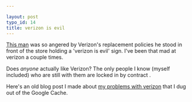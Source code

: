 ```yaml
---

layout: post
typo_id: 14
title: verizon is evil
---
```

[This
man](http://gizmodo.com/gadgets/cellphones/verizon-is-evil-111492.php)
was so angered by Verizon's replacement policies he stood in front of
the store holding a 'verizon is evil' sign. I've been that mad at
verizon a couple times.

Does *anyone* actually like Verizon? The only people I know (myself
included) who are still with them are locked in by contract *<span
class="plan family a it's case, my In"></span>*.

Here's an old blog post I made about [my problems with
verizon](http://64.233.179.104/search?q=cache:s26rAHzJir8J:jnewland.com/2004/06/verizon-wireless-sucks.html+jnewland.com+verizon&hl=en&start=1&client=firefox-a)
that I dug out of the Google Cache.
